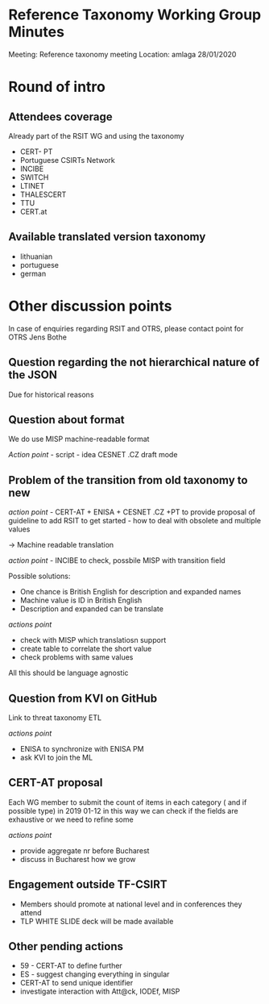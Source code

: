 # Reference Taxonomy Working Group Minutes

Meeting: Reference taxonomy meeting Location: amlaga 28/01/2020

# Round of intro

## Attendees coverage  
Already part of the RSIT WG and using the taxonomy
- CERT- PT
- Portuguese CSIRTs Network
- INCIBE
- SWITCH
- LTINET
- THALESCERT
- TTU
- CERT.at

## Available translated version taxonomy
- lithuanian 
- portuguese   
- german

# Other discussion points 
In case of enquiries regarding RSIT and OTRS, please contact point for OTRS Jens Bothe

## Question regarding the not hierarchical nature of the JSON
Due for historical reasons
## Question about format
We do use MISP machine-readable format

*Action point* - script - idea CESNET .CZ draft mode

## Problem of the transition from old taxonomy to new
*action point* - CERT-AT + ENISA + CESNET .CZ +PT  to provide proposal of guideline to add RSIT to get started - how to deal with obsolete and multiple values

-> Machine readable translation

*action point* - INCIBE to check, possbile MISP with transition field

Possible solutions:
- One chance is British English for description and expanded names 
- Machine value is ID in British English
- Description and expanded can be translate

*actions point* 
- check with MISP which translatiosn support
- create table to correlate the short value
- check problems with same values

All this should be language agnostic 

## Question from KVI on GitHub
Link to threat taxonomy ETL 

*actions point* 

- ENISA to synchronize with ENISA PM
- ask KVI to join the ML

## CERT-AT proposal
Each WG member to submit the count of items in each category ( and if possible type) in 2019 01-12
in this way we can check if the fields are exhaustive or we need to refine some

*actions point* 
- provide aggregate nr before Bucharest
- discuss in Bucharest how we grow

## Engagement outside TF-CSIRT
- Members should promote at national level and in conferences they attend
- TLP WHITE SLIDE deck will be made available
## Other pending actions 
-	59 - CERT-AT to define further
-	ES - suggest changing everything in singular
-	CERT-AT to send unique identifier 
-	investigate interaction with Att@ck, IODEf, MISP  
